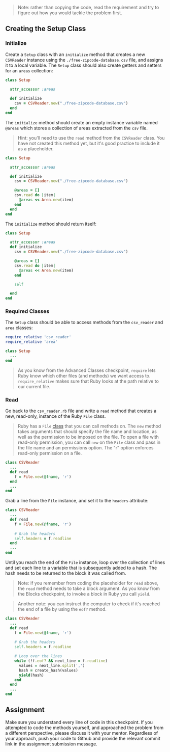 > Note: rather than copying the code, read the requirement and try to figure out how you would tackle the problem first.

## Creating the Setup Class

### Initialize
Create a `Setup` class with an `initialize` method that creates a new `CSVReader` instance using the `./free-zipcode-database.csv` file, and assigns it to a local variable. The `Setup` class should also create getters and setters for an `areas` collection:

```ruby
class Setup
  
  attr_accessor :areas

  def initialize
    csv = CSVReader.new("./free-zipcode-database.csv")
  end
end
```

The `initialize` method should create an empty instance variable named `@areas` which stores a collection of areas extracted from the `csv` file.

> Hint: you'll need to use the `read` method from the `CSVReader` class. You have not created this method yet, but it's good practice to include it as a placeholder.

```ruby
class Setup

  attr_accessor :areas

  def initialize
    csv = CSVReader.new("./free-zipcode-database.csv")

    @areas = []
    csv.read do |item|
      @areas << Area.new(item)
    end
  end
end
```

The `initialize` method should return itself:

```ruby
class Setup

  attr_accessor :areas
  def initialize
    csv = CSVReader.new("./free-zipcode-database.csv")

    @areas = []
    csv.read do |item|
      @areas << Area.new(item)
    end

    self

  end
end
```

### Required Classes

The `Setup` class should be able to access methods from the `csv_reader` and `area` classes:

```ruby
require_relative 'csv_reader'
require_relative 'area'

class Setup
  ...
end
```

> As you know from the Advanced Classes checkpoint, `require` lets Ruby know which other files (and methods) we want access to. `require_relative` makes sure that Ruby looks at the path relative to our current file.

### Read
Go back to the `csv_reader.rb` file and write a `read` method that creates a new, read-only, instance of the Ruby `File` class.

> Ruby has a `File` [class](http://ruby-doc.org/core-1.9.3/File.html) that you can call methods on. The `new` method takes arguments that should specify the file name and location, as well as the permission to be imposed on the file. To open a file with read-only permission, you can call `new` on the `File` class and pass in the file name and an permissions option. The "r" option enforces read-only permission on a file.

```ruby
class CSVReader
  ...
  def read
    f = File.new(@fname, 'r')
  end
  ...
end
```

Grab a line from the `File` instance, and set it to the `headers` attribute:

```ruby
class CSVReader
  ...
  def read
    f = File.new(@fname, 'r')
    
    # Grab the headers
    self.headers = f.readline
  end
  ...
end
```

Until you reach the end of the `File` instance, loop over the collection of lines and set each line to a variable that is subsequently added to a hash. The hash needs to be returned to the block it was called from.

> Note: if you remember from coding the placeholder for `read` above, the `read` method needs to take a block argument. As you know from the Blocks checkpoint, to invoke a block in Ruby you call `yield`. 

> Another note: you can instruct the computer to check if it's reached the end of a file by using the `eof?` method.

```ruby
class CSVReader
  ...
  def read
    f = File.new(@fname, 'r')
    
    # Grab the headers
    self.headers = f.readline

    # Loop over the lines
    while (!f.eof? && next_line = f.readline)
      values = next_line.split(',')
      hash = create_hash(values)
      yield(hash)
    end
  end
  ...
end
```

## Assignment
Make sure you understand every line of code in this checkpoint. If you attempted to code the methods yourself, and approached the problem from a different perspective, please discuss it with your mentor. Regardless of your approach, push your code to Github and provide the relevant commit link in the assignment submission message.
